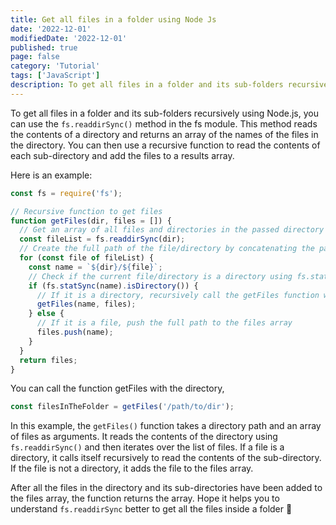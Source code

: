 ```yaml
---
title: Get all files in a folder using Node Js
date: '2022-12-01'
modifiedDate: '2022-12-01'
published: true
page: false
category: 'Tutorial'
tags: ['JavaScript']
description: To get all files in a folder and its sub-folders recursively using Node.js, you can use the fs.readdirSync() method in the fs module.
---
```


To get all files in a folder and its sub-folders recursively using Node.js, you can use the `fs.readdirSync()` method in the fs module. This method reads the contents of a directory and returns an array of the names of the files in the directory. You can then use a recursive function to read the contents of each sub-directory and add the files to a results array.

Here is an example:

```js
const fs = require('fs');

// Recursive function to get files
function getFiles(dir, files = []) {
  // Get an array of all files and directories in the passed directory using fs.readdirSync
  const fileList = fs.readdirSync(dir);
  // Create the full path of the file/directory by concatenating the passed directory and file/directory name
  for (const file of fileList) {
    const name = `${dir}/${file}`;
    // Check if the current file/directory is a directory using fs.statSync
    if (fs.statSync(name).isDirectory()) {
      // If it is a directory, recursively call the getFiles function with the directory path and the files array
      getFiles(name, files);
    } else {
      // If it is a file, push the full path to the files array
      files.push(name);
    }
  }
  return files;
}
```

You can call the function getFiles with the directory,

```js
const filesInTheFolder = getFiles('/path/to/dir');
```

In this example, the `getFiles()` function takes a directory path and an array of files as arguments. It reads the contents of the directory using `fs.readdirSync()` and then iterates over the list of files. If a file is a directory, it calls itself recursively to read the contents of the sub-directory. If the file is not a directory, it adds the file to the files array.

After all the files in the directory and its sub-directories have been added to the files array, the function returns the array. Hope it helps you to understand `fs.readdirSync` better to get all the files inside a folder 🥳
